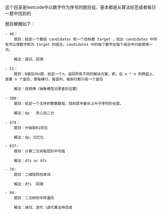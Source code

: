 这个目录是leetcode中以数字作为序号的题目组，基本都是从算法标签或者每日一题中找到的

题目梗概如下：

    - 40：
        题目：给定一个数组 candidates 和一个目标数 target ，找出 candidates 中所有可以使数字和为 target 的组合。candidates 中的每个数字在每个组合中只能使用一次。

        解法：递归、回溯

    - 51：
        题目：N皇后问n题，给定一个n，返回所有不同的解决方案，即，在 n * n 的棋盘上，放置 n 个皇后，使每横行，每竖列，每斜行都只有一个皇后

        解法：找规律（抽象模型记录皇后位置）

    - 300：
        题目：给定一个无序的整数数组，找到其中最长上升子序列的长度。

        解法：dp   贪心加二分

    - 474：
        题目：升级版01背包

        解法：dp，记忆化

    - 637:
        题目：计算二叉树每层的平均值

        解法：dfs or bfs

    - 79:
        题目：二维矩阵找单词

        解法：dfs  回溯

    - 94:
        题目：二叉树的中序遍历

        解法：递归、迭代（迭代算法待完成